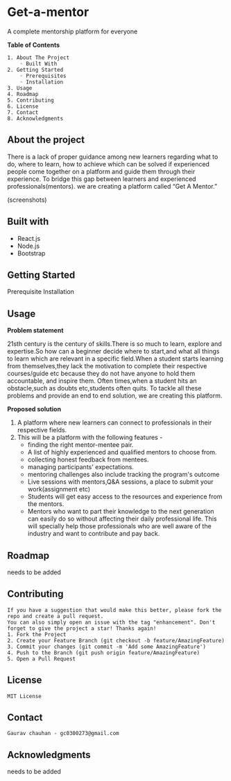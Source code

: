 # Get-a-mentor

A complete mentorship platform for everyone

**Table of Contents**

    1. About The Project
        ◦ Built With
    2. Getting Started
        ◦ Prerequisites
        ◦ Installation
    3. Usage
    4. Roadmap
    5. Contributing
    6. License
    7. Contact
    8. Acknowledgments

## About the project

There is a lack of proper guidance among new learners regarding what to do, where to learn, how to achieve which can be solved if experienced people come together on a platform and guide them through their experience.
To bridge this gap between learners and experienced professionals(mentors). we are creating a platform called “Get A Mentor.”

(screenshots)

## Built with

- React.js
- Node.js
- Bootstrap

## Getting Started

Prerequisite
Installation

## Usage

**Problem statement**

21sth century is the century of skills.There is so much to learn, explore and expertise.So how can a beginner decide where to start,and what all things to learn which are relevant in a specific field.When a student starts learning from themselves,they lack the motivation to complete their respective courses/guide etc because they do not have anyone to hold them accountable, and inspire them. Often times,when a student hits an obstacle,such as doubts etc,students often quits. To tackle all these problems and provide an end to end solution, we are creating this platform.

**Proposed solution**

1. A platform where new learners can connect to professionals in their respective fields.
2. This will be a platform with the following features -
   - finding the right mentor-mentee pair.
   - A list of highly experienced and qualified mentors to choose from.
   - collecting honest feedback from mentees.
   - managing participants' expectations.
   - mentoring challenges also include tracking the program's outcome
   - Live sessions with mentors,Q&A sessions, a place to submit your work(assignment etc)
   - Students will get easy access to the resources and experience from the mentors.
   - Mentors who want to part their knowledge to the next generation can easily do so without affecting their daily professional life. This will specially help those professionals who are well aware of the industry and want to contribute and pay back.

## Roadmap

needs to be added

## Contributing

    If you have a suggestion that would make this better, please fork the repo and create a pull request.
    You can also simply open an issue with the tag "enhancement". Don't forget to give the project a star! Thanks again!
    1. Fork the Project
    2. Create your Feature Branch (git checkout -b feature/AmazingFeature)
    3. Commit your changes (git commit -m 'Add some AmazingFeature')
    4. Push to the Branch (git push origin feature/AmazingFeature)
    5. Open a Pull Request

## License

    MIT License

## Contact

    Gaurav chauhan - gc0300273@gmail.com

## Acknowledgments

needs to be added
